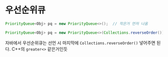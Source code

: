 # 우선순위큐

```java
PriorityQueue<Obj> pq = new PriorityQueue<>();  // 작은거 먼저 나옴

PriorityQueue<Obj> pq = new PriorityQueue<>(Collections.reverseOrder());  // 작은거 먼저 나옴
```

자바에서 우선순위큐는 선언 시 마지막에 `Collections.reverseOrder()` 넣어주면 된다. C++의 `greater<>` 같은거인듯
